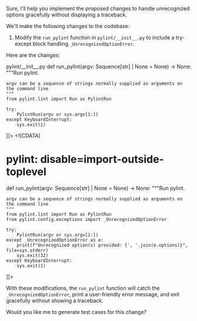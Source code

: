 Sure, I'll help you implement the proposed changes to handle unrecognized options gracefully without displaying a traceback.

We'll make the following changes to the codebase:

1. Modify the `run_pylint` function in `pylint/__init__.py` to include a try-except block handling `_UnrecognizedOptionError`.

Here are the changes:

<change>
<file change-number-for-this-file="1">pylint/__init__.py</file>
<original line-count="35" no-ellipsis="true"><![CDATA[
# pylint: disable=import-outside-toplevel

def run_pylint(argv: Sequence[str] | None = None) -> None:
    """Run pylint.

    argv can be a sequence of strings normally supplied as arguments on the command line
    """
    from pylint.lint import Run as PylintRun

    try:
        PylintRun(argv or sys.argv[1:])
    except KeyboardInterrupt:
        sys.exit(1)
]]></original>
<modified no-ellipsis="true"><![CDATA[
# pylint: disable=import-outside-toplevel

def run_pylint(argv: Sequence[str] | None = None) -> None:
    """Run pylint.

    argv can be a sequence of strings normally supplied as arguments on the command line
    """
    from pylint.lint import Run as PylintRun
    from pylint.config.exceptions import _UnrecognizedOptionError

    try:
        PylintRun(argv or sys.argv[1:])
    except _UnrecognizedOptionError as e:
        print(f"Unrecognized option(s) provided: {', '.join(e.options)}", file=sys.stderr)
        sys.exit(32)
    except KeyboardInterrupt:
        sys.exit(1)
]]></modified>
</change>

With these modifications, the `run_pylint` function will catch the `_UnrecognizedOptionError`, print a user-friendly error message, and exit gracefully without showing a traceback. 

Would you like me to generate test cases for this change?